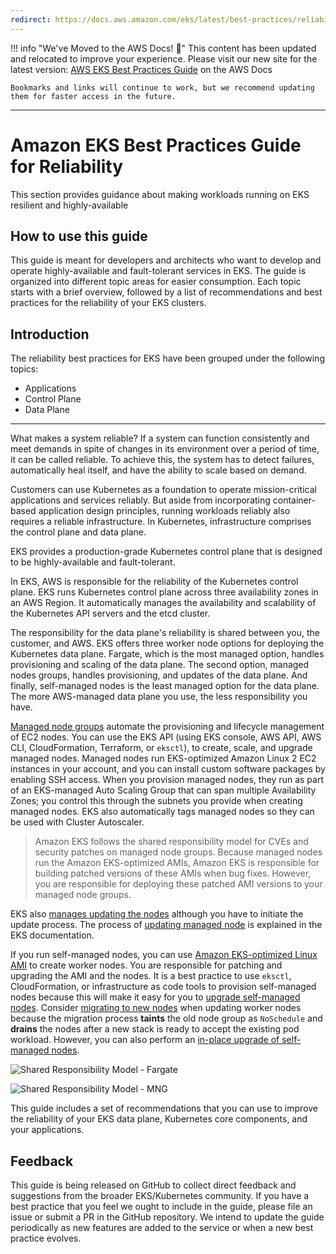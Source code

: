 ```yaml
---
redirect: https://docs.aws.amazon.com/eks/latest/best-practices/reliability.html
---
```


!!! info "We've Moved to the AWS Docs! 🚀"
    This content has been updated and relocated to improve your experience. 
    Please visit our new site for the latest version:
    [AWS EKS Best Practices Guide](https://docs.aws.amazon.com/eks/latest/best-practices/reliability.html) on the AWS Docs

    Bookmarks and links will continue to work, but we recommend updating them for faster access in the future.

---

# Amazon EKS Best Practices Guide for Reliability

This section provides guidance about making workloads running on EKS resilient and highly-available  


## How to use this guide

This guide is meant for developers and architects who want to develop and operate highly-available and fault-tolerant services in EKS. The guide is organized into different topic areas for easier consumption. Each topic starts with a brief overview, followed by a list of recommendations and best practices for the reliability of your EKS clusters.

## Introduction

The reliability best practices for EKS have been grouped under the following topics:

* Applications
* Control Plane 
* Data Plane

---

What makes a system reliable? If a system can function consistently and meet demands in spite of changes in its environment over a period of time, it can be called reliable. To achieve this, the system has to detect failures, automatically heal itself, and have the ability to scale based on demand. 

Customers can use Kubernetes as a foundation to operate mission-critical applications and services reliably. But aside from incorporating container-based application design principles, running workloads reliably also requires a reliable infrastructure. In Kubernetes, infrastructure comprises the control plane and data plane. 

EKS provides a production-grade Kubernetes control plane that is designed to be highly-available and fault-tolerant. 

In EKS, AWS is responsible for the reliability of the Kubernetes control plane. EKS runs Kubernetes control plane across three availability zones in an AWS Region. It automatically manages the availability and scalability of the Kubernetes API servers and the etcd cluster. 

The responsibility for the data plane's reliability is shared between you, the customer, and AWS. EKS offers three worker node options for deploying the Kubernetes data plane. Fargate, which is the most managed option, handles provisioning and scaling of the data plane. The second option, managed nodes groups, handles provisioning, and updates of the data plane. And finally, self-managed nodes is the least managed option for the data plane. The more AWS-managed data plane you use, the less responsibility you have.

[Managed node groups](https://docs.aws.amazon.com/eks/latest/userguide/managed-node-groups.html) automate the provisioning and lifecycle management of EC2 nodes. You can use the EKS API (using EKS console, AWS API, AWS CLI, CloudFormation, Terraform, or `eksctl`),   to create, scale, and upgrade managed nodes. Managed nodes run EKS-optimized Amazon Linux 2 EC2 instances in your account, and you can install custom software packages by enabling SSH access. When you provision managed nodes, they run as part of an EKS-managed Auto Scaling Group that can span multiple Availability Zones; you control this through the subnets you provide when creating managed nodes. EKS also automatically tags managed nodes so they can be used with Cluster Autoscaler. 
 
 > Amazon EKS follows the shared responsibility model for CVEs and security patches on managed node groups. Because managed nodes run the Amazon EKS-optimized AMIs, Amazon EKS is responsible for building patched versions of these AMIs when bug fixes. However, you are responsible for deploying these patched AMI versions to your managed node groups. 

EKS also [manages updating the nodes](https://docs.aws.amazon.com/eks/latest/userguide/update-managed-node-group.html) although you have to initiate the update process. The process of [updating managed node](https://docs.aws.amazon.com/eks/latest/userguide/managed-node-update-behavior.html) is explained in the EKS documentation. 

If you run self-managed nodes, you can use [Amazon EKS-optimized Linux AMI](https://docs.aws.amazon.com/eks/latest/userguide/eks-optimized-ami.html) to create worker nodes. You are responsible for patching and upgrading the AMI and the nodes. It is a best practice to use `eksctl`, CloudFormation, or infrastructure as code tools to provision self-managed nodes because this will make it easy for you to [upgrade self-managed nodes](https://docs.aws.amazon.com/eks/latest/userguide/update-workers.html). Consider [migrating to new nodes](https://docs.aws.amazon.com/eks/latest/userguide/migrate-stack.html) when updating worker nodes because the migration process **taints** the old node group as `NoSchedule` and **drains** the nodes after a new stack is ready to accept the existing pod workload. However, you can also perform an [in-place upgrade of self-managed nodes](https://docs.aws.amazon.com/eks/latest/userguide/update-stack.html).

![Shared Responsibility Model - Fargate](./images/SRM-Fargate.jpeg)

![Shared Responsibility Model - MNG](./images/SRM-MNG.jpeg)

This guide includes a set of recommendations that you can use to improve the reliability of your EKS data plane, Kubernetes core components, and your applications.

## Feedback
This guide is being released on GitHub to collect direct feedback and suggestions from the broader EKS/Kubernetes community. If you have a best practice that you feel we ought to include in the guide, please file an issue or submit a PR in the GitHub repository. We intend to update the guide periodically as new features are added to the service or when a new best practice evolves.

